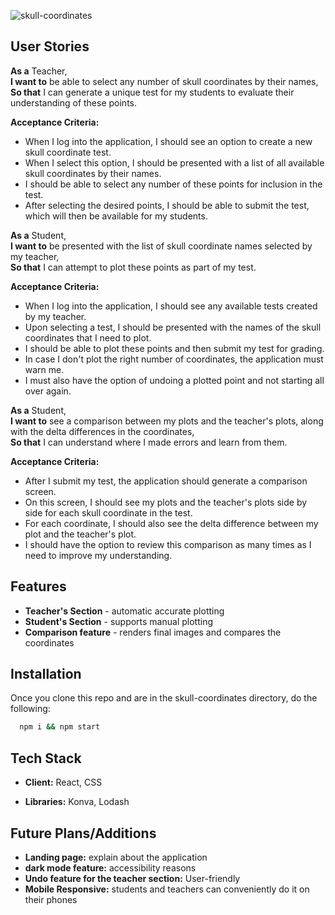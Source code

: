 ![skull-coordinates](https://socialify.git.ci/nevan-dsouza/skull-coordinates/image?description=1&descriptionEditable=A%20dentistry%20project%20to%20help%20test%20medical%20students&font=Source%20Code%20Pro&forks=1&language=1&logo=https%3A%2F%2Fi.postimg.cc%2F8CNk0HXS%2FUntitled-design-1.png&name=1&owner=1&pattern=Circuit%20Board&stargazers=1&theme=Dark)

## User Stories

**As a** Teacher,  
**I want to** be able to select any number of skull coordinates by their names,  
**So that** I can generate a unique test for my students to evaluate their understanding of these points.

**Acceptance Criteria:**

* When I log into the application, I should see an option to create a new skull coordinate test.
* When I select this option, I should be presented with a list of all available skull coordinates by their names.
* I should be able to select any number of these points for inclusion in the test.
* After selecting the desired points, I should be able to submit the test, which will then be available for my students. 


**As a** Student,  
**I want to** be presented with the list of skull coordinate names selected by my teacher,  
**So that** I can attempt to plot these points as part of my test.

**Acceptance Criteria:**

* When I log into the application, I should see any available tests created by my teacher.
* Upon selecting a test, I should be presented with the names of the skull coordinates that I need to plot.
* I should be able to plot these points and then submit my test for grading.
* In case I don't plot the right number of coordinates, the application must warn me.
* I must also have the option of undoing a plotted point and not starting all over again.


**As a** Student,  
**I want to** see a comparison between my plots and the teacher's plots, along with the delta differences in the coordinates,  
**So that** I can understand where I made errors and learn from them.

**Acceptance Criteria:**

* After I submit my test, the application should generate a comparison screen.
* On this screen, I should see my plots and the teacher's plots side by side for each skull coordinate in the test.
* For each coordinate, I should also see the delta difference between my plot and the teacher's plot.
* I should have the option to review this comparison as many times as I need to improve my understanding.
## Features

* **Teacher's Section** - automatic accurate plotting
* **Student's Section** - supports manual plotting
* **Comparison feature** - renders final images and compares the coordinates


## Installation

Once you clone this repo and are in the skull-coordinates directory, do the following:

```bash
  npm i && npm start
```
    
## Tech Stack

* **Client:** React, CSS

* **Libraries:** Konva, Lodash


## Future Plans/Additions

* **Landing page:** explain about the application
* **dark mode feature:** accessibility reasons
* **Undo feature for the teacher section:** User-friendly
* **Mobile Responsive:** students and teachers can conveniently do it on their phones
